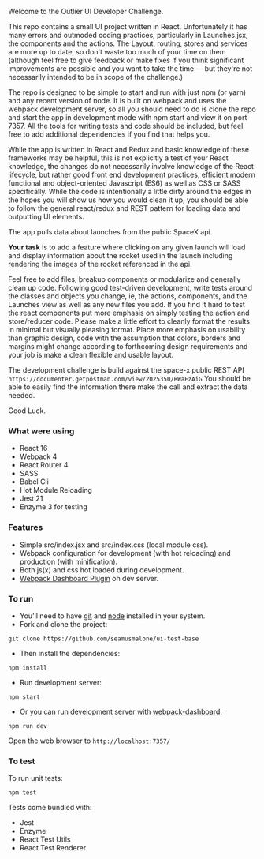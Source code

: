 Welcome to the Outlier UI Developer Challenge.

This repo contains a small UI project written in React. Unfortunately it has many errors and
outmoded coding practices, particularly in Launches.jsx, the components and the actions. The Layout, routing,
stores and services are more up to date, so don't waste too much of your time on them (although
feel free to give feedback or make fixes if you think significant improvements are possible and you want to take
the time — but they're not necessarily intended to be in scope of the challenge.)

The repo is designed to be simple to start and run with just npm (or yarn) and any recent version of node.
It is built on webpack and uses the webpack development server, so all you should need to do is clone the
repo and start the app in development mode with npm start and view it on port 7357. All the tools
for writing tests and code should be included, but feel free to add additional dependencies if you find that
helps you.

While the app is written in React and Redux and basic knowledge of these frameworks may be helpful,
this is not explicitly a test of your React knowledge, the changes do not
necessarily involve knowledge of the React lifecycle, but rather good front end development practices,
efficient modern functional and object-oriented Javascript (ES6) as well as CSS or SASS specifically.
While the code is intentionally a little dirty around the edges in the hopes you will show us how you would
clean it up, you should be able to follow the general react/redux and REST pattern for loading data and
outputting UI elements.

The app pulls data about launches from the public SpaceX api.

**Your task** is to add a feature where clicking
on any given launch will load and display information about the rocket used in the launch including rendering
the images of the rocket referenced in the api.

Feel free to add files, breakup components or modularize and generally clean up code. Following good
test-driven development, write tests around the classes and objects you change, ie, the actions,
components, and the Launches view as well as any new files you add. If you find it hard to test the react
components put more emphasis on simply testing the action and store/reducer code. Please make a little effort
to cleanly format the results in minimal but visually pleasing format. Place more emphasis on usability than
graphic design, code with the assumption that colors, borders and margins might change according to forthcoming
design requirements and your job is make a clean flexible and usable layout.

The development challenge is build against the space-x public REST API `https://documenter.getpostman.com/view/2025350/RWaEzAiG`
You should be able to easily find the information there make the call and extract the data needed.

Good Luck.

### What were using

- React 16
- Webpack 4
- React Router 4
- SASS
- Babel Cli
- Hot Module Reloading
- Jest 21
- Enzyme 3 for testing

### Features

- Simple src/index.jsx and src/index.css (local module css).
- Webpack configuration for development (with hot reloading) and production (with minification).
- Both js(x) and css hot loaded during development.
- [Webpack Dashboard Plugin](https://github.com/FormidableLabs/webpack-dashboard) on dev server.

### To run

- You'll need to have [git](https://git-scm.com/) and [node](https://nodejs.org/en/) installed in your system.
- Fork and clone the project:

```
git clone https://github.com/seamusmalone/ui-test-base
```

- Then install the dependencies:

```
npm install
```

- Run development server:

```
npm start
```

- Or you can run development server with [webpack-dashboard](https://github.com/FormidableLabs/webpack-dashboard):

```
npm run dev
```

Open the web browser to `http://localhost:7357/`

### To test

To run unit tests:

```
npm test
```

Tests come bundled with:

- Jest
- Enzyme
- React Test Utils
- React Test Renderer
